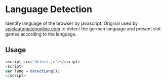 # Language Detection
Identify language of the browser by javascript. Original used by [spielautomatenonline.com](https://www.spielautomatenonline.com/) to detect the german language and present slot games according to the language. 

## Usage
```javascript
<script src="detect.js"></script>
<script>
var lang = detectLang();
</script>
```
